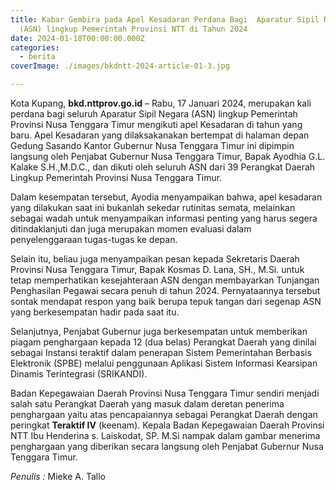 ```yaml
---
title: Kabar Gembira pada Apel Kesadaran Perdana Bagi  Aparatur Sipil Negara
  (ASN) lingkup Pemerintah Provinsi NTT di Tahun 2024
date: 2024-01-18T00:00:00.000Z
categories:
  - berita
coverImage: ./images/bkdntt-2024-article-01-3.jpg

---
```


Kota Kupang, **bkd.nttprov.go.id** – Rabu, 17 Januari 2024, merupakan kali perdana bagi seluruh Aparatur Sipil Negara (ASN) lingkup Pemerintah Provinsi Nusa Tenggara Timur mengikuti apel Kesadaran di tahun yang baru. Apel Kesadaran yang dilaksakanakan bertempat di halaman depan Gedung Sasando Kantor Gubernur Nusa Tenggara Timur ini dipimpin langsung oleh Penjabat Gubernur Nusa Tenggara Timur, Bapak Ayodhia G.L. Kalake S.H.,M.D.C., dan dikuti oleh seluruh ASN dari 39 Perangkat Daerah Lingkup Pemerintah Provinsi Nusa Tenggara Timur.

Dalam kesempatan tersebut, Ayodia menyampaikan bahwa, apel kesadaran yang dilakukan saat ini bukanlah sekedar rutinitas semata, melainkan sebagai wadah untuk menyampaikan informasi penting yang harus segera ditindaklanjuti dan juga merupakan momen evaluasi dalam penyelenggaraan tugas-tugas ke depan.

Selain itu, beliau juga menyampaikan pesan kepada Sekretaris Daerah Provinsi Nusa Tenggara Timur, Bapak Kosmas D. Lana, SH., M.Si. untuk tetap memperhatikan kesejahteraan ASN dengan membayarkan Tunjangan Penghasilan Pegawai secara penuh di tahun 2024. Pernyataannya tersebut sontak mendapat respon yang baik berupa tepuk tangan dari segenap ASN yang berkesempatan hadir pada saat itu.

Selanjutnya, Penjabat Gubernur juga berkesempatan untuk memberikan piagam penghargaan kepada 12 (dua belas) Perangkat Daerah yang dinilai sebagai Instansi teraktif dalam penerapan Sistem Pemerintahan Berbasis Elektronik (SPBE) melalui penggunaan Aplikasi Sistem Informasi Kearsipan Dinamis Terintegrasi (SRIKANDI).

Badan Kepegawaian Daerah Provinsi Nusa Tenggara Timur sendiri menjadi salah satu Perangkat Daerah yang masuk dalam deretan penerima penghargaan yaitu atas pencapaiannya sebagai Perangkat Daerah dengan peringkat **Teraktif IV** (keenam). Kepala Badan Kepegawaian Daerah Provinsi NTT Ibu Henderina s. Laiskodat, SP. M.Si nampak dalam gambar menerima penghargaan yang diberikan secara langsung oleh Penjabat Gubernur Nusa Tenggara Timur.

*Penulis :* Mieke A. Tallo
